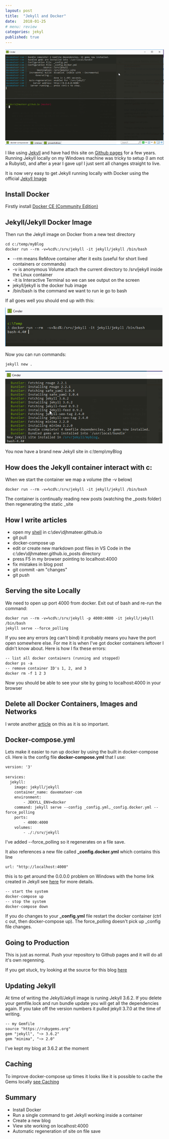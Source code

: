 ```yaml
---
layout: post
title:  "Jekyll and Docker"
date:   2018-01-25
# menu: review
categories: jekyl
published: true 
---
```

![Menu](/assets/2018-01-25-Docker/screen.png)

I like using [Jekyll](https://jekyllrb.com/) and have had this site on [Github pages](https://pages.github.com/) for a few years. Running Jekyll locally on my Windows machine was tricky to setup (I am not a Rubyist), and after a year I gave up! I just sent all changes straight to live.

It is now very easy to get Jekyll running locally with Docker using the official [Jekyll Image](https://hub.docker.com/r/jekyll/jekyll/)

## Install Docker
Firstly install [Docker CE (Community Edition)](https://www.docker.com/community-edition)

## Jekyll/Jekyll Docker Image
Then run the Jekyll image on Docker from a new test directory

```
cd c:/temp/myBlog
docker run --rm -v=%cd%:/srv/jekyll -it jekyll/jekyll /bin/bash
```

- --rm means ReMove container after it exits (useful for short lived containers or commands)
- -v is anonymous Volume attach the current directory to /srv/jekyll inside the Linux container
- -it is Interactive Terminal so we can see output on the screen
- jekyll/jekyll is the docker hub image
- /bin/bash is the command we want to run ie go to bash

If all goes well you should end up with this:

![Bash](/assets/2018-01-25-Docker/bash.png)

Now you can run commands:

```
jekyll new .
```
![new](/assets/2018-01-25-Docker/new.png)

You now have a brand new Jekyll site in c:\temp\myBlog

## How does the Jekyll container interact with c:
When we start the container we map a volume (the -v below)
```
docker run --rm -v=%cd%:/srv/jekyll -it jekyll/jekyll /bin/bash
```
The container is continually reading new posts (watching the _posts folder) then regenerating the static _site

## How I write articles

- open my [shell](http://cmder.net/) in c:\dev\djhmateer.github.io
- git pull 
- docker-compose up
- edit or create new markdown post files in VS Code in the c:\dev\djhmateer.github.io\_posts directory
- press F5 in my browser pointing to localhost:4000
- fix mistakes in blog post
- git commit -am "changes"
- git push


## Serving the site Locally
We need to open up port 4000 from docker. Exit out of bash and re-run the command:
```
docker run --rm -v=%cd%:/srv/jekyll -p 4000:4000 -it jekyll/jekyll /bin/bash
jekyll serve --force_polling 
```
If you see any errors (eg can't bind) it probably means you have the port open somewhere else. For me it is when I've got docker containers leftover I didn't know about. Here is how I fix these errors:

```
-- list all docker containers (running and stopped)
docker ps -a
-- remove container ID's 1, 2, and 3 
docker rm -f 1 2 3
```

Now you should be able to see your site by going to localhost:4000 in your browser

## Delete all Docker Containers, Images and Networks
I wrote another [article](/docker/2018/01/26/Docker-Delete-Containers-Images-Networks-and-Volumes.html) on this as it is so important.

## Docker-compose.yml
Lets make it easier to run up docker by using the built in docker-compose cli. Here is the config file **docker-compose.yml** that I use:

```
version: '3'

services:
  jekyll: 
    image: jekyll/jekyll
    container_name: davemateer-com
    environment:
        - JEKYLL_ENV=docker
    command: jekyll serve --config _config.yml,_config.docker.yml --force_polling 
    ports:
        - 4000:4000
    volumes:
        - ./:/srv/jekyll
```
I've added --force_polling so it regenerates on a file save.

It also references a new file called **_config.docker.yml** which contains this line

```
url: "http://localhost:4000"
```

this is to get around the 0.0.0.0 problem on Windows with the home link created in Jekyll see [here](https://tonyho.net/jekyll-docker-windows-and-0-0-0-0/) for more details.

```
-- start the system
docker-compose up
-- stop the system
docker-compose down
```
If you do changes to your **_config.yml** file restart the docker container (ctrl c out, then docker-compose up). The force_polling doesn't pick up _config file changes.


## Going to Production
This is just as normal. Push your repository to Github pages and it will do all it's own regenning.

If you get stuck, try looking at the source for this blog [here](https://github.com/djhmateer/djhmateer.github.io)

## Updating Jekyll
At time of writing the Jekyll/Jekyll image is runing Jekyll 3.6.2. If you delete your gemfile.lock and run bundle update you will get all the dependencies again. If you take off the version numbers it pulled jekyll 3.7.0 at the time of writing. 
```
-- my Gemfile
source "https://rubygems.org"
gem "jekyll", "~> 3.6.2"
gem "minima", "~> 2.0"
```
I've kept my blog at 3.6.2 at the moment

## Caching 
To improve docker-compose up times it looks like it is possible to cache the Gems locally [see Caching](https://github.com/envygeeks/jekyll-docker/blob/master/README.md)

## Summary
- Install Docker
- Run a single command to get Jekyll working inside a container
- Create a new blog
- View site working on localhost:4000
- Automatic regeneration of site on file save
